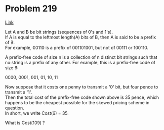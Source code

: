 # Problem 219

[Link](https://projecteuler.net/problem=219)

Let A and B be bit strings (sequences of 0's and 1's).  
If A is equal to the leftmost length(A) bits of B, then A is said to be a prefix of B.  
For example, 00110 is a prefix of 001101001, but not of 00111 or 100110.

A prefix-free code of size n is a collection of n distinct bit strings such that no string is a prefix of any other. For example, this is a prefix-free code of size 6:

0000, 0001, 001, 01, 10, 11

Now suppose that it costs one penny to transmit a '0' bit, but four pence to transmit a '1'.  
Then the total cost of the prefix-free code shown above is 35 pence, which happens to be the cheapest possible for the skewed pricing scheme in question.  
In short, we write Cost(6) = 35.

What is Cost(109) ?
